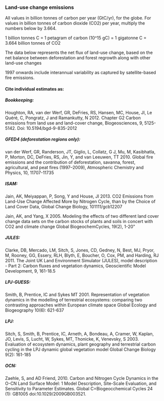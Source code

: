 ### Land-use change emissions

All values in billion tonnes of carbon per year (GtC/yr), for the globe. For values in billion tonnes of carbon dioxide (CO2) per year, multiply the numbers below by 3.664.

1 billion tonnes C = 1 petagram of carbon (10^15 gC) = 1 gigatonne C = 3.664 billion tonnes of CO2

The data below represents the net flux of land-use change, based on the net balance between deforestation and forest regrowth along with other land-use changes

1997 onwards include interannual variability as captured by satellite-based fire emissions.

#### Cite individual estimates as:

##### Bookkeeping:

Houghton, RA, van der Werf, GR, DeFries, RS, Hansen, MC, House, JI, Le Quéré, C, Pongratz, J and Ramankutty, N 2012. Chapter G2 Carbon emissions from land use and land-cover change, Biogeosciences, 9, 5125-5142. Doi: 10.5194/bgd-9-835-2012

##### GFED4 (deforestation regions only):

van der Werf, GR, Randerson, JT, Giglio, L, Collatz, G J, Mu, M, Kasibhatla, P, Morton, DC, DeFries, RS, Jin, Y, and van Leeuwen, TT 2010. Global fire emissions and the contribution of deforestation, savanna, forest, agricultural, and peat fires (1997–2009), Atmospheric Chemistry and Physics, 10, 11707-11735

##### ISAM:

Jain, AK, Meiyappan, P, Song, Y and House, JI 2013. CO2 Emissions from Land-Use Change Affected More by Nitrogen Cycle, than by the Choice of Land Cover Data, Global Change Biology, 101111/gcb12207

Jain, AK, and Yang, X 2005. Modeling the effects of two different land cover change data sets on the carbon stocks of plants and soils in concert with CO2 and climate change Global BiogeochemCycles, 19(2), 1-20"

##### JULES:

Clarke, DB, Mercado, LM, Sitch, S, Jones, CD, Gedney, N, Best, MJ, Pryor, M, Rooney, GG, Essery, RLH, Blyth, E, Boucher, O, Cox, PM, and Harding, RJ 2011. The Joint UK Land Environment Simulator (JULES), model description - Part 2: Carbon fluxes and vegetation dynamics, Geoscientific Model Development, 9, 161-18.5

##### LPJ-GUESS:

Smith, B, Prentice, IC and Sykes MT 2001. Representation of vegetation dynamics in the modelling of terrestrial ecosystems: comparing two contrasting approaches within European climate space Global Ecology and Biogeography 10(6): 621-637

##### LPJ:

Sitch, S, Smith, B, Prentice, IC, Arneth, A, Bondeau, A, Cramer, W, Kaplan, JO, Levis, S, Lucht, W, Sykes, MT, Thonicke, K, Venevsky, S 2003. Evaluation of ecosystem dynamics, plant geography and terrestrial carbon cycling in the LPJ dynamic global vegetation model Global Change Biology 9(2): 161-185

##### OCN:

Zaehle, S, and AD Friend, 2010. Carbon and Nitrogen Cycle Dynamics in the O-CN Land Surface Model: 1 Model Description, Site-Scale Evaluation, and Sensitivity to Parameter Estimates. Global C=Biogeocchemical Cycles 24 (1): GB1005 doi:10.1029/2009GB003521.
